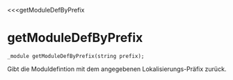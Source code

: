 ﻿<<<getModuleDefByPrefix

# getModuleDefByPrefix

```fnpreview
_module getModuleDefByPrefix(string prefix);
```
Gibt die Moduldefintion mit dem angegebenen Lokalisierungs-Präfix zurück.
